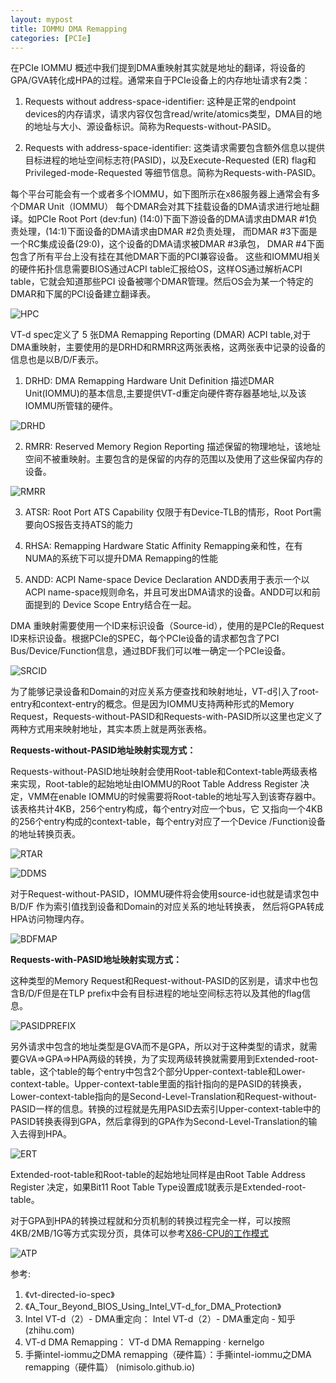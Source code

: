 ```yaml
---
layout: mypost
title: IOMMU DMA Remapping
categories: [PCIe]
---
```


在PCIe IOMMU 概述中我们提到DMA重映射其实就是地址的翻译，将设备的GPA/GVA转化成HPA的过程。通常来自于PCIe设备上的内存地址请求有2类：

1. Requests without address-space-identifier: 这种是正常的endpoint devices的内存请求，请求内容仅包含read/write/atomics类型，DMA目的地的地址与大小、源设备标识。简称为Requests-without-PASID。

2. Requests with address-space-identifier: 这类请求需要包含额外信息以提供目标进程的地址空间标志符(PASID)，以及Execute-Requested (ER) flag和 Privileged-mode-Requested 等细节信息。简称为Requests-with-PASID。

每个平台可能会有一个或者多个IOMMU，如下图所示在x86服务器上通常会有多个DMAR Unit（IOMMU） 每个DMAR会对其下挂载设备的DMA请求进行地址翻译。如PCIe Root Port (dev:fun) (14:0)下面下游设备的DMA请求由DMAR #1负责处理，(14:1)下面设备的DMA请求由DMAR #2负责处理， 而DMAR #3下面是一个RC集成设备(29:0)，这个设备的DMA请求被DMAR #3承包， DMAR #4下面包含了所有平台上没有挂在其他DMAR下面的PCI兼容设备。 这些和IOMMU相关的硬件拓扑信息需要BIOS通过ACPI table汇报给OS，这样OS通过解析ACPI table，它就会知道那些PCI 设备被哪个DMAR管理。然后OS会为某一个特定的DMAR和下属的PCI设备建立翻译表。

![HPC](HPC.png)

VT-d spec定义了 5 张DMA Remapping Reporting (DMAR) ACPI table,对于DMA重映射，主要使用的是DRHD和RMRR这两张表格，这两张表中记录的设备的信息也是以B/D/F表示。
1. DRHD: DMA Remapping Hardware Unit Definition 描述DMAR Unit(IOMMU)的基本信息,主要提供VT-d重定向硬件寄存器基地址,以及该IOMMU所管辖的硬件。

![DRHD](DRHD.png)

2. RMRR: Reserved Memory Region Reporting 描述保留的物理地址，该地址空间不被重映射。主要包含的是保留的内存的范围以及使用了这些保留内存的设备。

![RMRR](RMRR.png)

3. ATSR: Root Port ATS Capability 仅限于有Device-TLB的情形，Root Port需要向OS报告支持ATS的能力

4. RHSA: Remapping Hardware Static Affinity Remapping亲和性，在有NUMA的系统下可以提升DMA Remapping的性能

5. ANDD: ACPI Name-space Device Declaration ANDD表用于表示一个以ACPI name-space规则命名，并且可发出DMA请求的设备。ANDD可以和前面提到的
Device Scope Entry结合在一起。

DMA 重映射需要使用一个ID来标识设备（Source-id），使用的是PCIe的Request ID来标识设备。根据PCIe的SPEC，每个PCIe设备的请求都包含了PCI Bus/Device/Function信息，通过BDF我们可以唯一确定一个PCIe设备。

![SRCID](SRCID.png)

为了能够记录设备和Domain的对应关系方便查找和映射地址，VT-d引入了root-entry和context-entry的概念。但是因为IOMMU支持两种形式的Memory Request，Requests-without-PASID和Requests-with-PASID所以这里也定义了两种方式用来映射地址，其实本质上就是两张表格。

**Requests-without-PASID地址映射实现方式：**

Requests-without-PASID地址映射会使用Root-table和Context-table两级表格来实现，Root-table的起始地址由IOMMU的Root Table Address Register 决定，VMM在enable IOMMU的时候需要将Root-table的地址写入到该寄存器中。该表格共计4KB，256个entry构成，每个entry对应一个bus，它 又指向一个4KB的256个entry构成的context-table，每个entry对应了一个Device /Function设备的地址转换页表。

![RTAR](RTAR.png)

![DDMS](DDMS.png)

对于Request-without-PASID，IOMMU硬件将会使用source-id也就是请求包中 B/D/F 作为索引值找到设备和Domain的对应关系的地址转换表，
然后将GPA转成HPA访问物理内存。

![BDFMAP](BDFMAP.png)

**Requests-with-PASID地址映射实现方式：**

这种类型的Memory Request和Request-without-PASID的区别是，请求中也包含B/D/F但是在TLP prefix中会有目标进程的地址空间标志符以及其他的flag信息。

![PASIDPREFIX](PASIDPREFIX.png)

另外请求中包含的地址类型是GVA而不是GPA，所以对于这种类型的请求，就需要GVA=>GPA=>HPA两级的转换，为了实现两级转换就需要用到Extended-root-table，这个table的每个entry中包含2个部分Upper-context-table和Lower-context-table。Upper-context-table里面的指针指向的是PASID的转换表，Lower-context-table指向的是Second-Level-Translation和Request-without-PASID一样的信息。转换的过程就是先用PASID去索引Upper-context-table中的PASID转换表得到GPA，然后拿得到的GPA作为Second-Level-Translation的输入去得到HPA。

![ERT](ERT.png)

Extended-root-table和Root-table的起始地址同样是由Root Table Address Register 决定，如果Bit11 Root Table Type设置成1就表示是Extended-root-table。

对于GPA到HPA的转换过程就和分页机制的转换过程完全一样，可以按照4KB/2MB/1G等方式实现分页，具体可以参考[X86-CPU的工作模式](https://peterhu.github.io/posts/2020/11/17/X86-CPU%E7%9A%84%E5%B7%A5%E4%BD%9C%E6%A8%A1%E5%BC%8F.html)

![ATP](ATP.png)

参考:
1. 《vt-directed-io-spec》
2. 《A_Tour_Beyond_BIOS_Using_Intel_VT-d_for_DMA_Protection》
3. Intel VT-d（2）- DMA重定向： Intel VT-d（2）- DMA重定向 - 知乎 (zhihu.com)
4. VT-d DMA Remapping： VT-d DMA Remapping · kernelgo
5. 手撕intel-iommu之DMA remapping（硬件篇）：手撕intel-iommu之DMA remapping（硬件篇） (nimisolo.github.io)
